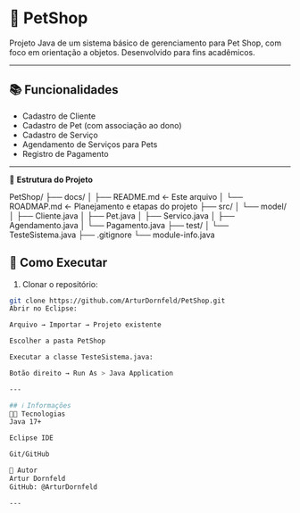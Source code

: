 # 🐾 PetShop

Projeto Java de um sistema básico de gerenciamento para Pet Shop, com foco em orientação a objetos. Desenvolvido para fins acadêmicos.

---

## 📚 Funcionalidades

- Cadastro de Cliente
- Cadastro de Pet (com associação ao dono)
- Cadastro de Serviço
- Agendamento de Serviços para Pets
- Registro de Pagamento

---

📁 **Estrutura do Projeto**



PetShop/
├── docs/
│ ├── README.md ← Este arquivo
│ └── ROADMAP.md ← Planejamento e etapas do projeto
├── src/
│ └── model/
│ ├── Cliente.java
│ ├── Pet.java
│ ├── Servico.java
│ ├── Agendamento.java
│ └── Pagamento.java
├── test/
│ └── TesteSistema.java
├── .gitignore
└── module-info.java

## 🚀 Como Executar

1. Clonar o repositório:

```bash
git clone https://github.com/ArturDornfeld/PetShop.git
Abrir no Eclipse:

Arquivo → Importar → Projeto existente

Escolher a pasta PetShop

Executar a classe TesteSistema.java:

Botão direito → Run As > Java Application

---

## ℹ️ Informações
👨‍💻 Tecnologias
Java 17+

Eclipse IDE

Git/GitHub

👤 Autor
Artur Dornfeld
GitHub: @ArturDornfeld

---
